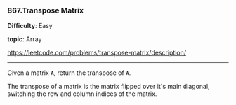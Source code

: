 ### 867.Transpose Matrix

**Difficulty**: Easy

**topic**: Array

https://leetcode.com/problems/transpose-matrix/description/

***

Given a matrix `A`, return the transpose of `A`.

The transpose of a matrix is the matrix flipped over it's main diagonal, switching the row and column indices of the matrix.
